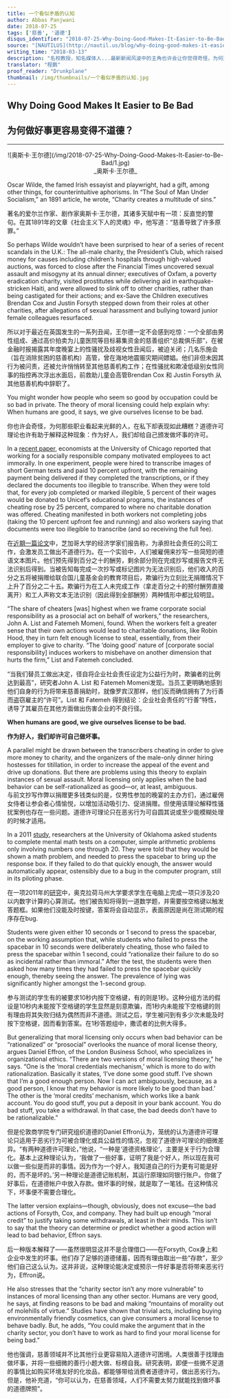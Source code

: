 ```yaml
---
title: 一个看似矛盾的认知
author: Abbas Panjwani
date: 2018-07-25
tags: ['慈善', '道德']
disqus_identifier: "2018-07-25-Why-Doing-Good-Makes-It-Easier-to-Be-Bad"
source: "[NAUTILUS](http://nautil.us/blog/why-doing-good-makes-it-easier-to-be-bad)"
writing_time: "2018-03-13"
description: "名校教授，知名媒体人...最新新闻风波中的主角也许会让你觉得奇怪，为何那些职业看起来光鲜的人，在私下却表现如此糟糕？道德许可理论也许有助于解释这种现象：作为好人，我们却给自己颁发做坏事的许可。"
translator: "程鹏"
proof_reader: "Drunkplane"
thumbnail: /img/thumbnails/一个看似矛盾的认知.jpg
---
```

Why Doing Good Makes It Easier to Be Bad
--------------
为何做好事更容易变得不道德？
--------------
* * *
<center>
![奥斯卡·王尔德](/img/2018-07-25-Why-Doing-Good-Makes-It-Easier-to-Be-Bad/1.jpg)
</center>
<center>
_奥斯卡·王尔德_
</center>

Oscar Wilde, the famed Irish essayist and playwright, had a gift, among other things, for counterintuitive aphorisms. In “The Soul of Man Under Socialism,” an 1891 article, he wrote, “Charity creates a multitude of sins.”

著名的爱尔兰作家、剧作家奥斯卡·王尔德，其诸多天赋中有一项：反直觉的警句。在其1891年的文章《社会主义下人的灵魂》中，他写道：“慈善导致了许多原罪。”  

So perhaps Wilde wouldn’t have been surprised to hear of a series of recent scandals in the U.K.: The all-male charity, the President’s Club, which raised money for causes including children’s hospitals through high-valued auctions, was forced to close after the Financial Times uncovered sexual assault and misogyny at its annual dinner; executives of Oxfam, a poverty eradication charity, visited prostitutes while delivering aid in earthquake-stricken Haiti, and were allowed to slink off to other charities, rather than being castigated for their actions; and ex-Save the Children executives Brendan Cox and Justin Forsyth stepped down from their roles at other charities, after allegations of sexual harassment and bullying toward junior female colleagues resurfaced.

所以对于最近在英国发生的一系列丑闻，王尔德一定不会感到吃惊：一个全部由男性组成、通过高价拍卖为儿童医院等目标募集资金的慈善组织“总裁俱乐部”，在被金融时报揭露其年度晚宴上的性骚扰及歧视女性丑闻后，被迫关闭；几名乐施会（旨在消除贫困的慈善机构）高管，曾在海地地震赈灾期间嫖娼。他们非但未因其行为被问责，还被允许悄悄转至其他慈善机构工作；在性骚扰和欺凌低级别女性同事的指控再次浮出水面后，前救助儿童会高管Brendan Cox 和 Justin Forsyth 从其他慈善机构中辞职了。

You might wonder how people who seem so good by occupation could be so bad in private. The theory of moral licensing could help explain why: When humans are good, it says, we give ourselves license to be bad.

你也许会奇怪，为何那些职业看起来光鲜的人，在私下却表现如此糟糕？道德许可理论也许有助于解释这种现象：作为好人，我们却给自己颁发做坏事的许可。

In a [recent paper](http://s3.amazonaws.com/fieldexperiments-papers2/papers/00618.pdf), economists at the University of Chicago reported that working for a socially responsible company motivated employees to act immorally. In one experiment, people were hired to transcribe images of short German texts and paid 10 percent upfront, with the remaining payment being delivered if they completed the transcriptions, or if they declared the documents too illegible to transcribe. When they were told that, for every job completed or marked illegible, 5 percent of their wages would be donated to Unicef’s educational programs, the instances of cheating rose by 25 percent, compared to where no charitable donation was offered. Cheating manifested in both workers not completing jobs (taking the 10 percent upfront fee and running) and also workers saying that documents were too illegible to transcribe (and so receiving the full fee).

在[近期一篇论文](http://s3.amazonaws.com/fieldexperiments-papers2/papers/00618.pdf)中，芝加哥大学的经济学家们报告称，为承担社会责任的公司工作，会激发员工做出不道德行为。在一个实验中，人们被雇佣来抄写一些简短的德语文本图片。他们预先得到百分之十的酬劳，剩余部分则在完成抄写或报告文件无法识别后得到。当被告知每完成一次抄写或标记图片为无法识别后，他们收入的百分之五将被捐赠给联合国儿童基金会的教育项目后，欺骗行为立刻比无捐赠情况下上升了百分之二十五。欺骗行为在工人未完成工作（拿走百分之十的预付酬劳直接离开）和工人声称文本无法识别（因此得到全部酬劳）两种情形中都比较明显。

“The share of cheaters [was] highest when we frame corporate social responsibility as a prosocial act on behalf of workers,” the researchers, John A. List and Fatemeh Momeni, found. When the workers felt a greater sense that their own actions would lead to charitable donations, like Robin Hood, they in turn felt enough license to steal, essentially, from their employer to give to charity. “The ‘doing good’ nature of [corporate social responsibility] induces workers to misbehave on another dimension that hurts the firm,” List and Fatemeh concluded.

“当我们替员工做出决定，径自将企业社会责任设定为公益行为时，欺骗者的比例达到最高”，研究者John A. List 和 Fatemeh Momeni发现。当员工更明确地感到他们自身的行为将带来慈善捐助时，就像罗宾汉那样，他们反而确信拥有了为行善而盗窃雇主的“许可”。List 和 Fatemeh 得到结论：企业社会责任的“行善”特性，诱导了其雇员在其他方面做出伤害企业的不良行径。

**When humans are good, we give ourselves license to be bad.**

**作为好人，我们却许可自己做坏事。**

A parallel might be drawn between the transcribers cheating in order to give more money to charity, and the organizers of the male-only dinner hiring hostesses for titillation, in order to increase the appeal of the event and drive up donations. But there are problems using this theory to explain instances of sexual assault. Moral licensing only applies when the bad behavior can be self-rationalized as good—or, at least, ambiguous.  
与前文抄写作弊以捐赠更多钱类似的是，仅男性参加的晚宴的主办方们，通过雇佣女侍者让参会者心情愉悦，以增加活动吸引力、促进捐赠。但使用该理论解释性骚扰案例也存在一些问题。道德许可理论只在恶劣行为可自圆其说或至少能模糊处理的时候才适用。

In a 2011 [study](https://www.ncbi.nlm.nih.gov/pmc/articles/PMC3077566/), researchers at the University of Oklahoma asked students to complete mental math tests on a computer, simple arithmetic problems only involving numbers one through 20. They were told that they would be shown a math problem, and needed to press the spacebar to bring up the response box. If they failed to do that quickly enough, the answer would automatically appear, ostensibly due to a bug in the computer program, still in its piloting phase.

在一项2011年的[研究](https://www.ncbi.nlm.nih.gov/pmc/articles/PMC3077566/)中，奥克拉荷马州大学要求学生在电脑上完成一项只涉及20以内数字计算的心算测试。他们被告知将得到一道数学题，并需要按空格键以触发答题框。如果他们没能及时按键，答案将会自动显示，表面原因是尚在测试期的程序存在bug.

Students were given either 10 seconds or 1 second to press the spacebar, on the working assumption that, while students who failed to press the spacebar in 10 seconds were deliberately cheating, those who failed to press the spacebar within 1 second, could “rationalize their failure to do so as incidental rather than immoral.” After the test, the students were then asked how many times they had failed to press the spacebar quickly enough, thereby seeing the answer. The prevalence of lying was significantly higher amongst the 1-second group.

参与测试的学生有的被要求10秒内按下空格键，有的则是1秒。这种分组方法的假设是10秒内未能按下空格键的学生显然是刻意欺骗，而1秒内未能按下空格键的则有理由将其失败归结为偶然而非不道德。测试之后，学生被问到有多少次未能及时按下空格键，因而看到答案。在1秒答题组中，撒谎者的比例大得多。

But generalizing that moral licensing only occurs when bad behavior can be “rationalized” or “prosocial” overlooks the nuance of moral license theory, argues Daniel Effron, of the London Business School, who specializes in organizational ethics. “There are two versions of moral licensing theory,” he says. “One is the ‘moral credentials mechanism,’ which is more to do with rationalization. Basically it states, ‘I’ve done some good stuff. I’ve shown that I’m a good enough person. Now I can act ambiguously, because, as a good person, I know that my behavior is more likely to be good than bad.’ The other is the ‘moral credits’ mechanism, which works like a bank account. You do good stuff, you put a deposit in your bank account. You do bad stuff, you take a withdrawal. In that case, the bad deeds don’t have to be rationalizable.”

但是伦敦商学院专门研究组织道德的Daniel Effron认为，笼统的认为道德许可理论只适用于恶劣行为可被合理化或具公益性的情况，忽视了道德许可理论的细微差异。“有两种道德许可理论，”他说，“一种是‘道德资格理论‘，主要是关于行为合理化。基本上这种理论认为，‘我做了一些好事，证明了我是个好人，所以现在我可以做一些似是而非的事情。因为作为一个好人，我知道自己的行为更有可能是好的，而不是坏的。’另一种理论是道德记账机制，其运行原理如同银行账户。你做了好事后，在道德帐户中放入存款。做坏事的时候，就是取了一笔钱。在这种情况下，坏事便不需要合理化。

The latter version explains—though, obviously, does not excuse—the bad actions of Forsyth, Cox, and company. They had built up enough “moral credit” to justify taking some withdrawals, at least in their minds. This isn’t to say that the theory can determine or predict whether a good action will lead to bad behavior, Effron says.

后一种版本解释了——虽然很明显这并不是合理借口——在Forsyth, Cox身上和 企业中发生的坏事。他们存了足够的道德储蓄，因而有理由取出一些“存款”，至少他们自己这么认为。这并非说，这种理论能决定或预示一件好事是否将带来恶劣行为，Effron说。

He also stresses that the “charity sector isn’t any more vulnerable” to instances of moral licensing than any other sector. Humans are very good, he says, at finding reasons to be bad and making “mountains of morality out of molehills of virtue.” Studies have shown that trivial acts, including buying environmentally friendly cosmetics, can give consumers a moral license to behave badly. But, he adds, “You could make the argument that in the charity sector, you don’t have to work as hard to find your moral license for being bad.”

他也强调，慈善领域并不比其他行业更容易陷入道德许可困境。人类很善于找理由做坏事，并将一些细微的善行小题大做、标榜自我。研究表明，即便一些微不足道的事情比如购买环境友好的化妆品，都能够带给消费者道德许可，做出恶劣行为。但是，他补充道，“你可以认为，在慈善领域，人们不需要太努力就能找到做坏事的道德牌照”。